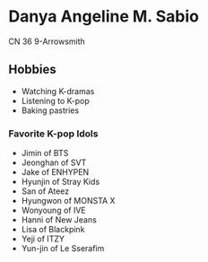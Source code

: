 # Danya Angeline M. Sabio
 CN 36 9-Arrowsmith

## Hobbies
- Watching K-dramas
- Listening to K-pop
- Baking pastries

 ### Favorite K-pop Idols
 - Jimin of BTS
 - Jeonghan of SVT
 - Jake of ENHYPEN
 - Hyunjin of Stray Kids
 - San of Ateez
 - Hyungwon of MONSTA X
 - Wonyoung of IVE
 - Hanni of New Jeans
 - Lisa of Blackpink
 - Yeji of ITZY
 - Yun-jin of Le Sserafim
